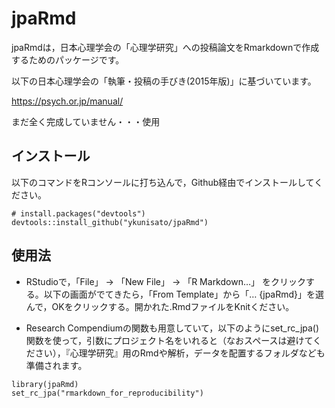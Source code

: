 
<!-- README.md is generated from README.Rmd. Please edit that file -->

# jpaRmd

<!-- badges: start -->

<!-- badges: end -->

jpaRmdは，日本心理学会の「心理学研究」への投稿論文をRmarkdownで作成するためのパッケージです。

以下の日本心理学会の「執筆・投稿の手びき(2015年版)」に基づいています。

<https://psych.or.jp/manual/>

まだ全く完成していません・・・使用

## インストール

以下のコマンドをRコンソールに打ち込んで，Github経由でインストールしてください。

    # install.packages("devtools")
    devtools::install_github("ykunisato/jpaRmd")

## 使用法

  - RStudioで，「File」 -\> 「New File」 -\> 「R Markdown…」
    をクリックする。以下の画面がでてきたら，「From
    Template」から「… {jpaRmd}」を選んで，OKをクリックする。開かれた.RmdファイルをKnitください。

  - Research
    Compendiumの関数も用意していて，以下のようにset\_rc\_jpa()関数を使って，引数にプロジェクト名をいれると（なおスペースは避けてください），『心理学研究』用のRmdや解析，データを配置するフォルダなども準備されます。

<!-- end list -->

    library(jpaRmd)
    set_rc_jpa("rmarkdown_for_reproducibility")
